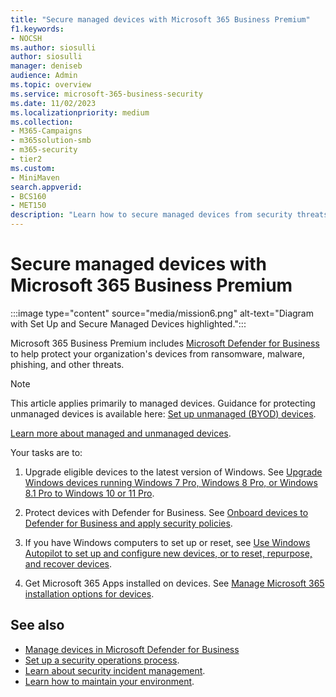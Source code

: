 ```yaml
---
title: "Secure managed devices with Microsoft 365 Business Premium"
f1.keywords:
- NOCSH
ms.author: siosulli
author: siosulli
manager: deniseb
audience: Admin
ms.topic: overview
ms.service: microsoft-365-business-security
ms.date: 11/02/2023
ms.localizationpriority: medium
ms.collection:
- M365-Campaigns
- m365solution-smb
- m365-security
- tier2
ms.custom:
- MiniMaven
search.appverid:
- BCS160
- MET150
description: "Learn how to secure managed devices from security threats and cyberattacks. Implement cybersecurity defenses and endpoint protection through enrolling and onboarding all devices. Find out how to set up device policies and manage device groups."
---
```


# Secure managed devices with Microsoft 365 Business Premium

:::image type="content" source="media/mission6.png" alt-text="Diagram with Set Up and Secure Managed Devices highlighted.":::

Microsoft 365 Business Premium includes [Microsoft Defender for Business](../security/defender-business/mdb-overview.md) to help protect your organization's devices from ransomware, malware, phishing, and other threats.

> [!NOTE]
> This article applies primarily to managed devices. Guidance for protecting unmanaged devices is available here: [Set up unmanaged (BYOD) devices](m365bp-set-up-unmanaged-devices.md).
>
> [Learn more about managed and unmanaged devices](m365bp-managed-unmanaged-devices.md).

Your tasks are to:

1. Upgrade eligible devices to the latest version of Windows. See [Upgrade Windows devices running Windows 7 Pro, Windows 8 Pro, or Windows 8.1 Pro to Windows 10 or 11 Pro](m365bp-upgrade-windows-pro.md).

2. Protect devices with Defender for Business. See [Onboard devices to Defender for Business and apply security policies](m365bp-onboard-devices-mdb.md).

3. If you have Windows computers to set up or reset, see [Use Windows Autopilot to set up and configure new devices, or to reset, repurpose, and recover devices](/mem/autopilot/windows-autopilot).

4. Get Microsoft 365 Apps installed on devices. See [Manage Microsoft 365 installation options for devices](/DeployOffice/manage-software-download-settings-office-365).

## See also

- [Manage devices in Microsoft Defender for Business](../security/defender-business/mdb-manage-devices.md)
- [Set up a security operations process](m365bp-security-operations-guide.md).
- [Learn about security incident management](m365bp-security-incident-management.md).
- [Learn how to maintain your environment](m365bp-mdb-maintain-environment.md).
